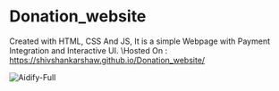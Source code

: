 # Donation_website

Created with HTML, CSS And JS, It is a simple Webpage with Payment Integration and Interactive UI. 
\Hosted On : https://shivshankarshaw.github.io/Donation_website/

![Aidify-Full](https://github.com/user-attachments/assets/7b19b7dd-2a11-48a0-ba02-8589e19f0c73)
